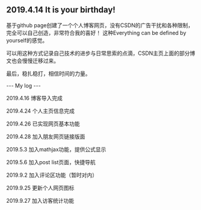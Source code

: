 ## 2019.4.14 It is your birthday!

基于github page创建了一个个人博客网页，没有CSDN的广告干扰和各种限制，完全可以自己创造，非常符合我的喜好！
这种Everything can be defined by yourself的感觉。

可以用这种方式记录自己技术的进步与日常思索的点滴，CSDN主页上面的部分博文也会慢慢迁移过来。

最后，稳扎稳打，相信时间的力量。

--- My log ---

2019.4.16 博客导入完成

2019.4.24 个人主页信息完成

2019.4.26 已实现网页基本功能

2019.4.28 加入朋友网页链接版面

2019.5.3 加入mathjax功能，提供公式显示

2019.5.6 加入post list页面，快捷导航

2019.9.2 加入评论区功能（暂时对内）

2019.9.25 更新个人网页图标

2019.9.27 加入访客统计功能
